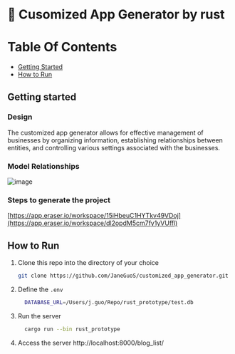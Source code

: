 # 🔗 Cusomized App Generator by rust

# Table Of Contents

- [Getting Started](#getting-started)
- [How to Run](#how-to-run)

## Getting started

### Design
The customized app generator allows for effective management of businesses by organizing information, establishing relationships between entities, and controlling various settings associated with the businesses.

### Model Relationships
![image](https://github.com/user-attachments/assets/d25a036a-b9d0-4855-a63e-3c595c212e4c)

### Steps to generate the project
[https://app.eraser.io/workspace/15iHbeuC1HYTkv49VDoj](https://app.eraser.io/workspace/dl2opdM5cm7fy1yVUffl)


## How to Run
1. Clone this repo into the directory of your choice
   ```bash
   git clone https://github.com/JaneGuoS/customized_app_generator.git
   ```
2. Define the `.env`
   ```bash
     DATABASE_URL=/Users/j.guo/Repo/rust_prototype/test.db
   ```
3. Run the server
   ```bash
     cargo run --bin rust_prototype
   ```
4. Access the server http://localhost:8000/blog_list/
     
